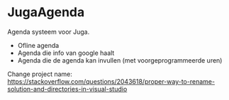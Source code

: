 # JugaAgenda
Agenda systeem voor Juga.

- Ofline agenda
- Agenda die info van google haalt
- Agenda die de agenda kan invullen (met voorgeprogrammeerde uren)

Change project name:
https://stackoverflow.com/questions/2043618/proper-way-to-rename-solution-and-directories-in-visual-studio